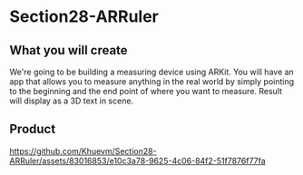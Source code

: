 # Section28-ARRuler

## What you will create

We're going to be building a measuring device using ARKit. You will have an app that allows you to measure anything in the real world by simply pointing to the beginning and the end point of where you want to measure. Result will display as a 3D text in scene.

## Product

https://github.com/Khuevm/Section28-ARRuler/assets/83016853/e10c3a78-9625-4c06-84f2-51f7876f77fa

